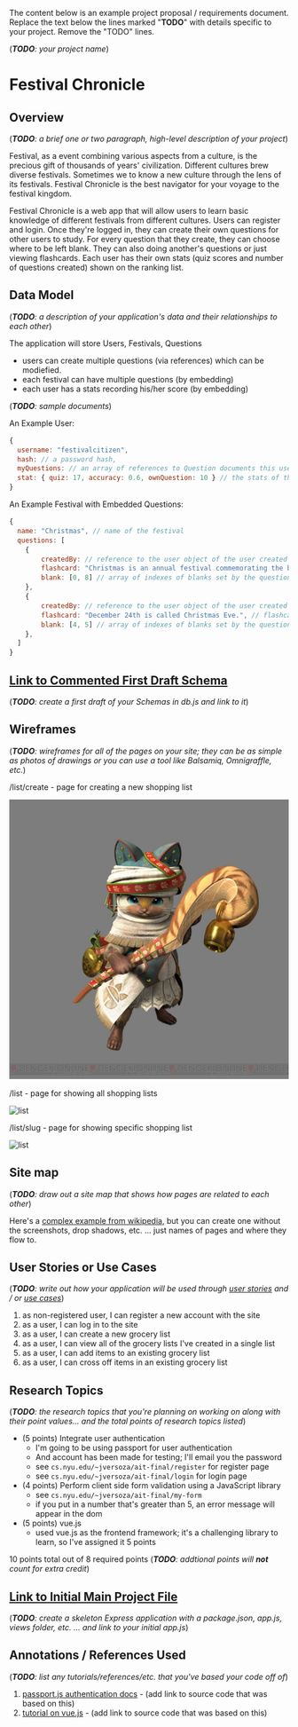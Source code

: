 The content below is an example project proposal / requirements document. Replace the text below the lines marked "__TODO__" with details specific to your project. Remove the "TODO" lines.

(___TODO__: your project name_)

# Festival Chronicle 

## Overview

(___TODO__: a brief one or two paragraph, high-level description of your project_)

Festival, as a event combining various aspects from a culture, is the precious gift of thousands of years' civilization. Different cultures brew diverse festivals. Sometimes we to know a new culture through the lens of its festivals. Festival Chronicle is the best navigator for your voyage to the festival kingdom.

Festival Chronicle is a web app that will allow users to learn basic knowledge of different festivals from different cultures. Users can register and login. Once they're logged in, they can create their own questions for other users to study. For every question that they create, they can choose where to be left blank. They can also doing another's questions or just viewing flashcards. Each user has their own stats (quiz scores and number of questions created) shown on the ranking list.


## Data Model

(___TODO__: a description of your application's data and their relationships to each other_) 

The application will store Users, Festivals, Questions

* users can create multiple questions (via references) which can be modiefied. 
* each festival can have multiple questions (by embedding)
* each user has a stats recording his/her score (by embedding)

(___TODO__: sample documents_)

An Example User:

```javascript
{
  username: "festivalcitizen",
  hash: // a password hash,
  myQuestions: // an array of references to Question documents this user has created
  stat: { quiz: 17, accuracy: 0.6, ownQuestion: 10 } // the stats of this user, number of quiz took, accuracy and number of questions created
}
```

An Example Festival with Embedded Questions:

```javascript
{
  name: "Christmas", // name of the festival
  questions: [
    { 
        createdBy: // reference to the user object of the user created this question
        flashcard: "Christmas is an annual festival commemorating the birth of Jesus Christ, observed most commonly on December 25th as a religious and cultural celebration.", // flashcard of this question
        blank: [0, 8] // array of indexes of blanks set by the question creater
    },
    { 
        createdBy: // reference to the user object of the user created this question
        flashcard: "December 24th is called Christmas Eve.", // flashcard of this question
        blank: [4, 5] // array of indexes of blanks set by the question creater
    },
  ]
}
```


## [Link to Commented First Draft Schema](db.js) 

(___TODO__: create a first draft of your Schemas in db.js and link to it_)

## Wireframes

(___TODO__: wireframes for all of the pages on your site; they can be as simple as photos of drawings or you can use a tool like Balsamiq, Omnigraffle, etc._)

/list/create - page for creating a new shopping list

![list create](documentation/list-create.png)

/list - page for showing all shopping lists

![list](documentation/list.png)

/list/slug - page for showing specific shopping list

![list](documentation/list-slug.png)

## Site map

(___TODO__: draw out a site map that shows how pages are related to each other_)

Here's a [complex example from wikipedia](https://upload.wikimedia.org/wikipedia/commons/2/20/Sitemap_google.jpg), but you can create one without the screenshots, drop shadows, etc. ... just names of pages and where they flow to.

## User Stories or Use Cases

(___TODO__: write out how your application will be used through [user stories](http://en.wikipedia.org/wiki/User_story#Format) and / or [use cases](https://www.mongodb.com/download-center?jmp=docs&_ga=1.47552679.1838903181.1489282706#previous)_)

1. as non-registered user, I can register a new account with the site
2. as a user, I can log in to the site
3. as a user, I can create a new grocery list
4. as a user, I can view all of the grocery lists I've created in a single list
5. as a user, I can add items to an existing grocery list
6. as a user, I can cross off items in an existing grocery list

## Research Topics

(___TODO__: the research topics that you're planning on working on along with their point values... and the total points of research topics listed_)

* (5 points) Integrate user authentication
    * I'm going to be using passport for user authentication
    * And account has been made for testing; I'll email you the password
    * see <code>cs.nyu.edu/~jversoza/ait-final/register</code> for register page
    * see <code>cs.nyu.edu/~jversoza/ait-final/login</code> for login page
* (4 points) Perform client side form validation using a JavaScript library
    * see <code>cs.nyu.edu/~jversoza/ait-final/my-form</code>
    * if you put in a number that's greater than 5, an error message will appear in the dom
* (5 points) vue.js
    * used vue.js as the frontend framework; it's a challenging library to learn, so I've assigned it 5 points

10 points total out of 8 required points (___TODO__: addtional points will __not__ count for extra credit_)


## [Link to Initial Main Project File](app.js) 

(___TODO__: create a skeleton Express application with a package.json, app.js, views folder, etc. ... and link to your initial app.js_)

## Annotations / References Used

(___TODO__: list any tutorials/references/etc. that you've based your code off of_)

1. [passport.js authentication docs](http://passportjs.org/docs) - (add link to source code that was based on this)
2. [tutorial on vue.js](https://vuejs.org/v2/guide/) - (add link to source code that was based on this)


